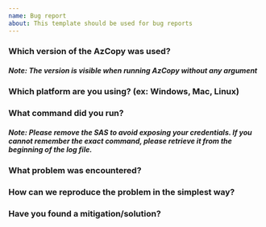 ```yaml
---
name: Bug report
about: This template should be used for bug reports
---
```


### Which version of the AzCopy was used? 
##### Note: The version is visible when running AzCopy without any argument

### Which platform are you using? (ex: Windows, Mac, Linux)

### What command did you run?
##### Note: Please remove the SAS to avoid exposing your credentials. If you cannot remember the exact command, please retrieve it from the beginning of the log file.

### What problem was encountered?

### How can we reproduce the problem in the simplest way?

### Have you found a mitigation/solution?
